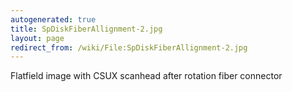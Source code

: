 ```yaml
---
autogenerated: true
title: SpDiskFiberAllignment-2.jpg
layout: page
redirect_from: /wiki/File:SpDiskFiberAllignment-2.jpg
---
```


Flatfield image with CSUX scanhead after rotation fiber connector
